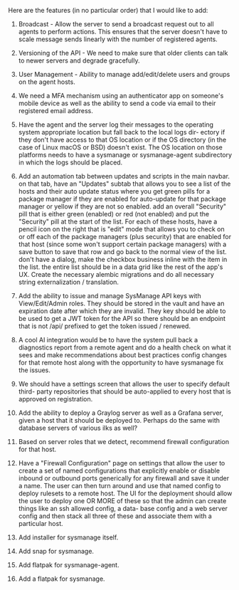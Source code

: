 Here are the features (in no particular order) that I would
like to add:

1.  Broadcast - Allow the server to send a
    broadcast request out to all agents to
    perform actions.  This ensures that the
    server doesn't have to scale message
    sends linearly with the number of
    registered agents.

2.  Versioning of the API - We need to make
    sure that older clients can talk to
    newer servers and degrade gracefully.

3.  User Management - Ability to manage
    add/edit/delete users and groups on
    the agent hosts.

4.  We need a MFA mechanism using an
    authenticator app on someone's
    mobile device as well as the ability
    to send a code via email to their
    registered email address.

5.  Have the agent and the server log
    their messages to the operating
    system appropriate location but
    fall back to the local logs dir-
    ectory if they don't have access
    to that OS location or if the
    OS directory (in the case of Linux
    macOS or BSD) doesn't exist.  The
    OS location on those platforms
    needs to have a sysmanage or
    sysmanage-agent subdirectory in
    which the logs should be placed.

6.  Add an automation tab between
    updates and scripts in the main
    navbar.  on that tab, have an
    "Updates" subtab that allows you
    to see a list of the hosts and
    their auto update status where
    you get green pills for a package
    manager if they are enabled for
    auto-update for that package
    manager or yellow if they are not
    so enabled.  add an overall
    "Security" pill that is either
    green (enabled) or red (not
    enabled) and put the "Security"
    pill at the start of the list.
    For each of these hosts, have
    a pencil icon on the right that
    is "edit" mode that allows you
    to check on or off each of the
    package managers (plus security)
    that are enabled for that host
    (since some won't support certain
    package managers) with a save
    button to save that row and go
    back to the normal view of the
    list.  don't have a dialog, make
    the checkbox business inline with
    the item in the list.  the entire
    list should be in a data grid
    like the rest of the app's UX.
    Create the necessary alembic
    migrations and do all necessary
    string externalization /
    translation.

7. Add the ability to issue and
    manage SysManage API keys with
    View/Edit/Admin roles.  They
    should be stored in the vault
    and have an expiration date
    after which they are invalid.
    They key should be able to be
    used to get a JWT token for
    the API so there should be
    an endpoint that is not /api/
    prefixed to get the token
    issued / renewed.

8. A cool AI integration would be
    to have the system pull back
    a diagnostics report from a
    remote agent and do a health
    check on what it sees and
    make recommendations about
    best practices config changes
    for that remote host along
    with the opportunity to have
    sysmanage fix the issues.

9. We should have a settings
    screen that allows the user
    to specify default third-
    party repositories that
    should be auto-applied to
    every host that is approved
    on registration.

10. Add the ability to deploy
    a Graylog server as well as
    a Grafana server, given a
    host that it should be
    deployed to.  Perhaps do the
    same with database servers
    of various ilks as well?

11. Based on server roles that
    we detect, recommend firewall
    configuration for that host.

12. Have a "Firewall Configuration"
    page on settings that allow
    the user to create a set of
    named configurations that
    explicitly enable or disable
    inbound or outbound ports
    generically for any firewall
    and save it under a name.
    The user can then turn around
    and use that named config
    to deploy rulesets to a
    remote host.  The UI for the
    deployment should allow the
    user to deploy one OR MORE
    of these so that the admin
    can create things like an
    ssh allowed config, a data-
    base config and a web
    server config and then stack
    all three of these and
    associate them with a
    particular host.

13. Add installer for sysmanage
    itself.

14. Add snap for sysmanage.

15. Add flatpak for sysmanage-agent.

16.  Add a flatpak for sysmanage.
